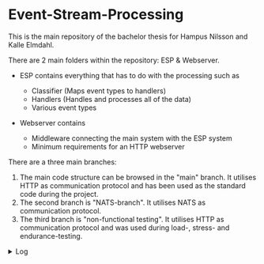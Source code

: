 # Event-Stream-Processing

This is the main repository of the bachelor thesis for Hampus Nilsson and Kalle Elmdahl.

There are 2 main folders within the repository: ESP & Webserver.

* ESP contains everything that has to do with the processing such as
  * Classifier (Maps event types to handlers)
  * Handlers (Handles and processes all of the data)
  * Various event types

 * Webserver contains
    *  Middleware connecting the main system with the ESP system
    *  Minimum requirements for an HTTP webserver

There are a three main branches:
1. The main code structure can be browsed in the "main" branch. It utilises HTTP as communication protocol and has been used as the standard code during the project.
2. The second branch is "NATS-branch". It utilises NATS as communication protocol.
3. The third branch is "non-functional testing". It utilises HTTP as communication protocol and was used during load-, stress- and endurance-testing.


<details>
  <summary>Log</summary>
  
  ### 2023-02-01
  Setup: Getting to know the office, installing visual studio. Getting familiar with environment
  Getting to know c#
  Started implementing some basic functions and middlewares with a webserver. Middlewares include: Logging and basic analytics such as saving the amount of times the endpoint was requested.
  Played around with tests, TestHost and TestServer following this: https://www.roundthecode.com/dotnet/asp-net-core-web-api/asp-net-core-testserver-xunit-test-web-api-endpoints. Had a problem but eventually did Assembly.Load(“TestAPI”) and then it worked.
  
  ### 2023-02-02
  
  Had a quick meeting with external supervisor talking about the next step. Our plan is to create a Miro board so that everyone involved will have the same expectations of what the result will look like.

  Created a Miro board with a simple representation of what the ESP will consist of. ![Miro Board](./documenting-resources/ESP-Unit1.png?raw=true "=)")

  Spend most of the day researching event streams and processing. Wrote about 1/3 of the individual plan.


  ### 2023-02-06

  Mostly spent out time working on our individual report. Eventually we started writing the start of the ESP. By the end of friday, we had a parser that could handle both JSON and HTTP requests and in turn transform them into a special type.


  ### 2023-02-07

  Finished our individual plan and sent it our supervisor for a quick review. Looked into a lot of sources and references for our pre-study. Development wise, we started to implement our classifiers along with the filters. We also visualized how the relation between classifiers and filters will be done. For the next time, we will start implementing testing for our parsers to make sure that they will be able to handle eventual complications (Error handling). We will also start working on our memory store and the actual functionality of our classifiers. 


  ### 2023-02-20

  Wrote some tests and started working on some of the specifics of the parsers. We havent started working on our classifiers yet. The next step is to start working on the classifiers along with setting everything up with a kestal webserver in order to get more of a flow in order. We're gonna check out redis as well with faker.net in order to generate and persist some data in accordance with the classifiers.


  ### 2023-02-22

  Today we focused mostly on implementing the functionality of the Classify function of the AnomalyClassifier. We finally installed Rider which improved effieciency by infinite %. We built our in-memory store with autoclear functionality such as a rolling window, removing the oldest stored event and interval based clearing. We started cleaning up with some util functions, separating, and de-coupling them from other functions.
  


  ### 2023-03-15

  Today we focused on getting our TestHost for the webserver up and running. Our intention was to test using generated data from Faker.Net Github Repo. When that was done we rewrote and restructured some of our functions along with implemented a basic trendingHandler. We also wrote a script which sent requests using curl with about 0.5 seconds delay on a loop as to simulate an event stream. 


  ### 2023-03-17
  We started looking into redis and set up a quick server for it. We also talked with out external supervisor about the next step and we will start looking inot apache kafka, redis, NATs for comparing the persisting of data in the event stream. We also started to read about attributes.


  ### 2023-03-20
  We successed in writing a config for dependency injection following this example: https://www.azureblue.io/writing-factory-based-asp-net-core-middleware-part-4/
  
  ### 2023-03-28
  Started working with Redis. Preparing for refactors
  
  ### 2023-03-30
  Refactored project, added threading
  
  ### 2023-04-25
  Replaced String array with HashSet. Created new branch, implemented NATS. Prepared for measureing
  
  ### 2023-04-26
  Wrote request script for non-functional tests
  
  ### 2023-05-16
  Implemented stress and load tests.
  
  ### 2023-05-17
  Implemented functionality for endurance testing
</details>

